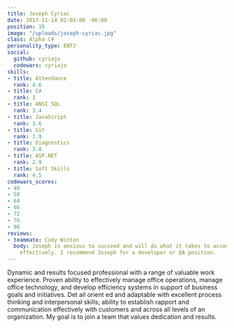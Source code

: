 ```yaml
---
title: Joseph Cyriac
date: 2017-11-14 02:03:00 -06:00
position: 10
image: "/uploads/joseph-cyriac.jpg"
class: Alpha C#
personality_type: ENTJ
social:
  github: cyriajo
  codewars: cyriajo
skills:
- title: Attendance
  rank: 4.6
- title: C#
  rank: 3
- title: ANSI SQL
  rank: 3.4
- title: JavaScript
  rank: 3.6
- title: Git
  rank: 3.9
- title: Diagnostics
  rank: 3.8
- title: ASP.NET
  rank: 2.9
- title: Soft Skills
  rank: 4.5
codewars_scores:
- 40
- 58
- 64
- 66
- 72
- 76
- 96
reviews:
- teammate: Cody Winton
  body: Joseph is anxious to succeed and will do what it takes to accomplish his tasks
    effectively. I recommend Joseph for a developer or QA position.
---
```


Dynamic and results focused professional with a range of valuable work experience. Proven ability to effectively manage office operations, manage office technology, and develop efficiency systems in support of business goals and initiatives. Det ail orient ed and adaptable with excellent process thinking and interpersonal skills; ability to establish rapport and communication effectively with customers and across all levels of an organization. My goal is to join a team that values dedication and results.